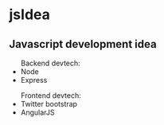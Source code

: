 # jsIdea
<h2>Javascript development idea</h2>
<ul>
    Backend devtech:
    <li>Node</li>
    <li>Express</li>
</ul>
<ul>
    Frontend devtech:
    <li>Twitter bootstrap</li>
    <li>AngularJS</li>
</ul>